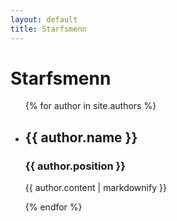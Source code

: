 ```yaml
---
layout: default
title: Starfsmenn
---
```

# Starfsmenn

<ul>
{% for author in site.authors %}
  <li>
    <h2>{{ author.name }}</h2>
    <h3>{{ author.position }}</h3>
    <p>{{ author.content | markdownify }}</p>
  </li>
{% endfor %}
</ul>